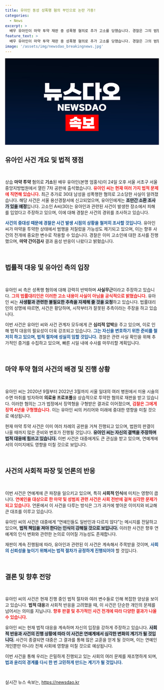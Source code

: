 ```yaml
---
title: 유아인 동성 성폭행 혐의 부인으로 논란 가중!
categories:
  - News
excerpt: >
  배우 유아인이 마약 투약 재판 중 성폭행 혐의로 추가 고소를 당했습니다. 경찰은 그의 범행 가능성을 조사 중이며, 유아인 측은 모든 혐의를 부인하고 있습니다. 이 사건이 그의 재판에 어떤 영향을 미칠지 귀추가 주목됩니다.
feature_text: >
  배우 유아인이 마약 투약 재판 중 성폭행 혐의로 추가 고소를 당했습니다. 경찰은 그의 범행 가능성을 조사 중이며, 유아인 측은 모든 혐의를 부인하고 있습니다. 이 사건이 그의 재판에 어떤 영향을 미칠지 귀추가 주목됩니다.
image: '/assets/img/newsdao_breakingnews.jpg'
---
```


<p><img src="/assets/img/newsdao_breakingnews.jpg" alt="ranknews 속보" /></p>

<h2 data-ke-size="size26">유아인 사건 개요 및 법적 쟁점</h2>

<p data-ke-size="size16">&nbsp;</p> 

<p>상습 <b>마약 투약</b> 혐의로 <b>기소</b>된 배우 유아인(본명 엄홍식)이 24일 오후 서울 서초구 서울중앙지방법원에서 열린 7차 공판에 출석했습니다. <b><span style="color: #ee2323;">유아인 씨는 현재 여러 가지 법적 문제에 직면해 있습니다.</span></b> 최근 추가로 30대 남성을 성폭행한 혐의로 고소당한 사실이 알려졌습니다. 해당 사건은 서울 용산경찰서에 신고되었으며, 유아인에게는 <b><span style="background-color: #21538527;">조만간 소환 조사가 있을 예정</span></b>입니다. 고소인 A씨(30)는 유아인과 관련된 사건이 발생한 장소에서 피해를 입었다고 주장하고 있으며, 이에 대해 경찰은 사건의 경위를 조사하고 있습니다.</p>

<p><b><span style="color: #1a5490;">사건의 중대성 때문에 경찰은 사건 발생 시점의 상황을 철저히 조사할 것입니다.</span></b> 유아인 씨가 마약을 투약한 상태에서 범행을 저질렀을 가능성도 제기되고 있으며, 이는 향후 사건의 전개에 중요한 변수로 작용할 수 있습니다. 경찰은 이미 고소인에 대한 조사를 진행했으며, <b>마약 간이검사</b> 결과 음성 반응이 나왔다고 밝혔습니다. </p>

<p data-ke-size="size16">&nbsp;</p> 

<h2 data-ke-size="size26">법률적 대응 및 유아인 측의 입장</h2>

<p data-ke-size="size16">&nbsp;</p> 

<p>유아인 씨 측은 성폭행 혐의에 대해 강력히 반박하며 <b>사실무근</b>이라고 주장하고 있습니다. <b><span style="color: #ee2323;">그의 법률대리인은 이러한 고소 내용이 사실이 아님을 공식적으로 밝혔습니다.</span></b> 유아인 씨는 <b><span style="background-color: #21538527;">사생활과 관련한 불필요한 추측을 자제해 줄 것을 요청</span></b>하고 있습니다. 법률대리인의 성명에 따르면, 사건은 황당하며, 시작부터가 잘못된 추측이라는 주장을 하고 있습니다.</p>

<p>이번 사건은 유아인 씨와 사건 관계자 모두에게 큰 <b>심리적 압박</b>을 주고 있으며, 이로 인해 법적 대응의 필요성이 더욱 강조되고 있습니다. <b><span style="color: #1a5490;">그는 자신을 변호하기 위한 준비를 철저히 하고 있으며, 법적 절차에 성실히 임할 것입니다.</span></b> 경찰은 관련 사실 확인을 위해 추가적인 증거를 수집하고 있으며, 빠른 시일 내에 수사를 마무리할 계획입니다.</p>

<p data-ke-size="size16">&nbsp;</p>

<h2 data-ke-size="size26">마약 투약 혐의 사건의 배경 및 진행 상황</h2>

<p data-ke-size="size16">&nbsp;</p> 

<p>유아인 씨는 2020년 9월부터 2022년 3월까지 서울 일대의 여러 병원에서 미용 시술의 수면 마취를 빙자하여 <b>의료용 프로포폴</b>을 상습적으로 투약한 혐의로 재판을 받고 있습니다. 이러한 혐의는 그가 법정에서 징역형을 구형받은 결과로 이어졌으며, <b><span style="color: #ee2323;">검찰은 그에게 징역 4년을 구형했습니다.</span></b> 이는 유아인 씨의 커리어와 미래에 중대한 영향을 미칠 것으로 예상됩니다.</p>

<p>현재 마약 투약 사건은 이미 여러 차례의 공판을 거쳐 진행되고 있으며, 법원의 판결이 나올 때까지 많은 준비와 변호가 진행될 것입니다. <b><span style="background-color: #21538527;">유아인 씨는 자신의 결백을 주장하며 법적 대응에 힘쓰고 있습니다.</span></b> 이번 사건은 대중에게도 큰 관심을 받고 있으며, 연예계에서의 이미지에도 영향을 미칠 것으로 보입니다.</p>

<p data-ke-size="size16">&nbsp;</p>

<h2 data-ke-size="size26">사건의 사회적 파장 및 언론의 반응</h2>

<p data-ke-size="size16">&nbsp;</p> 

<p>이번 사건은 연예계에 큰 파장을 일으키고 있으며, 특히 <b>사회적 인식</b>에 미치는 영향이 큽니다. <b><span style="color: #ee2323;">연예인을 대상으로 한 마약 및 성범죄 관련 사건은 사회 전반에 걸쳐 심각한 문제가 되고 있습니다.</span></b> 언론에서 이 사건을 다루는 방식은 그가 과거에 쌓아온 이미지와 비교해 큰 대조를 이루고 있습니다. </p>

<p>유아인 씨의 사건은 대중에게 “연예인들도 일반인과 다르지 않다”는 메시지를 전달하고 있으며, <b><span style="background-color: #21538527;">법적 책임을 져야 한다는 인식이 강해질 것으로 보입니다.</span></b> 이러한 사건은 향후 연예계의 인식 변화와 관련한 논의로 이어질 가능성도 존재합니다. </p>

<p>재판이 계속 진행됨에 따라, 유아인과 관련된 이 사건은 계속해서 주목받을 것이며, <b><span style="color: #1a5490;">사회의 신뢰성을 높이기 위해서는 법적 절차가 공정하게 진행되어야</span></b> 할 것입니다.</p>

<p data-ke-size="size16">&nbsp;</p>

<h2 data-ke-size="size26">결론 및 향후 전망</h2>

<p data-ke-size="size16">&nbsp;</p> 

<p>유아인 씨의 사건은 현재 진행 중인 법적 절차와 여러 변수들로 인해 복잡한 양상을 보이고 있습니다. <b>법적 대응</b>과 사회적 반응을 고려했을 때, 이 사건은 단순한 개인의 문제를 넘어서는 의미를 지닙니다. <b><span style="color: #ee2323;">향후 판결 및 추가적인 사건 전개에 따라 다양한 결과가 나올 수 있습니다.</span></b></p>

<p>유아인 씨는 현재 법적 대응을 계속하며 자신의 입장을 강하게 주장하고 있습니다. <b><span style="background-color: #21538527;">사회적 반응과 사건의 진행 상황에 따라 이 사건은 연예계에서 심각한 변화의 계기가 될 것입니다.</span></b> 사건이 종결되면 대중은 그 결과를 통해 많은 교훈을 얻게 될 것이며, 이는 연예인 개인뿐만 아니라 전체 사회에 영향을 미칠 것으로 예상됩니다. </p>

<p>이번 사건을 통해 우리는 은밀하게 진행되고 있는 사회의 여러 문제를 재조명하게 되며, <b><span style="color: #1a5490;">법과 윤리의 경계를 다시 한 번 고민하게 만드는 계기가 될 것입니다.</span></b> </p>

<p data-ke-size="size16">&nbsp;</p> 
실시간 뉴스 속보는, <a href="https://newsdao.kr" rel="dofollow">https://newsdao.kr</a>


